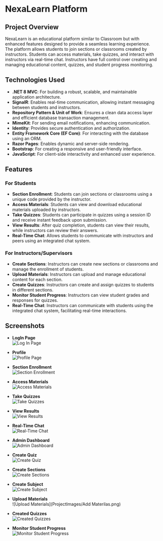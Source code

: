 
# NexaLearn Platform

## Project Overview
NexaLearn is an educational platform similar to Classroom but with enhanced features designed to provide a seamless learning experience. The platform allows students to join sections or classrooms created by instructors. Students can access materials, take quizzes, and interact with instructors via real-time chat. Instructors have full control over creating and managing educational content, quizzes, and student progress monitoring.

## Technologies Used
- **.NET 8 MVC**: For building a robust, scalable, and maintainable application architecture.
- **SignalR**: Enables real-time communication, allowing instant messaging between students and instructors.
- **Repository Pattern & Unit of Work**: Ensures a clean data access layer and efficient database transaction management.
- **MimeKit**: For sending email notifications, enhancing communication.
- **Identity**: Provides secure authentication and authorization.
- **Entity Framework Core (EF Core)**: For interacting with the database using an ORM.
- **Razor Pages**: Enables dynamic and server-side rendering.
- **Bootstrap**: For creating a responsive and user-friendly interface.
- **JavaScript**: For client-side interactivity and enhanced user experience.

## Features

### For Students
- **Section Enrollment**: Students can join sections or classrooms using a unique code provided by the instructor.
- **Access Materials**: Students can view and download educational materials uploaded by instructors.
- **Take Quizzes**: Students can participate in quizzes using a session ID and receive instant feedback upon submission.
- **View Results**: After quiz completion, students can view their results, while instructors can review their answers.
- **Real-Time Chat**: Allows students to communicate with instructors and peers using an integrated chat system.

### For Instructors/Supervisors
- **Create Sections**: Instructors can create new sections or classrooms and manage the enrollment of students.
- **Upload Materials**: Instructors can upload and manage educational content for each section.
- **Create Quizzes**: Instructors can create and assign quizzes to students in different sections.
- **Monitor Student Progress**: Instructors can view student grades and responses for quizzes.
- **Real-Time Chat**: Instructors can communicate with students using the integrated chat system, facilitating real-time interactions.

## Screenshots

- **LogIn Page**  
  ![Log In Page ](ProjectImages/LogIn.png)
  
- **Profile**  
  ![Profile Page](ProjectImages/Profile.png)

- **Section Enrollment**  
  ![Section Enrollment](ProjectImages/SectionEnrollemnt.png) 

- **Access Materials**  
  ![Access Materials](ProjectImages/AccessMaterilasByStudent.png)

- **Take Quizzes**  
  ![Take Quizzes](ProjectImages/JoinQuiz.png)

- **View Results**  
  ![View Results](ProjectImages/Quiz-Result.png)

- **Real-Time Chat**  
  ![Real-Time Chat](ProjectImages/ChatProcess.png)
  
- **Admin Dashboard**  
  ![Admin Dashboard](ProjectImages/AdminDashboard.png)

- **Create Quiz**  
  ![Create Quiz](ProjectImages/CreateQuiz.png)

- **Create Sections**  
  ![Create Sections](ProjectImages/AddNewSection.png)

- **Create Subject**  
  ![Create Subject](ProjectImages/AddNewSubject.png)

- **Upload Materials**  
  ![Upload Materials](ProjectImages/Add Materilas.png)

- **Created Quizzes**  
  ![Created Quizzes](ProjectImages/AllQuizzesCreated.png)

- **Monitor Student Progress**  
  ![Monitor Student Progress](ProjectImages/StudentsEvaluations.png)
